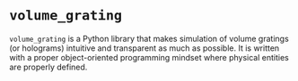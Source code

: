 # ``volume_grating``
``volume_grating`` is a Python library that makes simulation of volume gratings (or holograms) intuitive and transparent as much as possible. It is written with a proper object-oriented programming mindset where physical entities are properly defined.